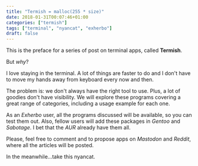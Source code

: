 ```yaml
---
title: "Termish = malloc(255 * size)"
date: 2018-01-31T00:07:46+01:00
categories: ["termish"]
tags: ["terminal", "nyancat", "exherbo"]
draft: false
---
```


This is the preface for a series of post on terminal apps, called **Termish**.

But *why*?

I love staying in the terminal. A lot of things are faster to do and I don't
have to move my hands away from keyboard every now and then.

The problem is: we don't always have the right tool to use.
Plus, a lot of goodies don't have visibility.
We will explore these programs covering a great range of
categories, including a usage example for each one.

As an _Exherbo_ user, all the programs discussed will be available, so you can
test them out. Also, fellow users will add these packages in _Gentoo_ and
_Sabotage_. I bet that the _AUR_ already have them all.

Please, feel free to comment and to propose apps on _Mastodon_ and _Reddit_,
where all the articles will be posted.

In the meanwhile...take this nyancat.
<script src="https://asciinema.org/a/160022.js" id="asciicast-160022" async></script>
